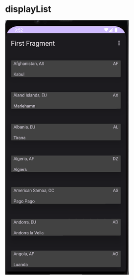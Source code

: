# displayList

![Output sample](https://github.com/jeffreyliu8/displayList/blob/main/Screenshot.png)

